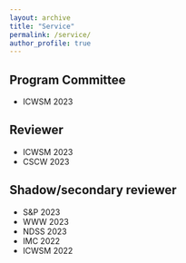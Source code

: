 ```yaml
---
layout: archive
title: "Service"
permalink: /service/
author_profile: true
---
```


## Program Committee

* ICWSM 2023

## Reviewer

* ICWSM 2023
* CSCW 2023

## Shadow/secondary reviewer

* S&P 2023
* WWW 2023
* NDSS 2023
* IMC 2022
* ICWSM 2022

